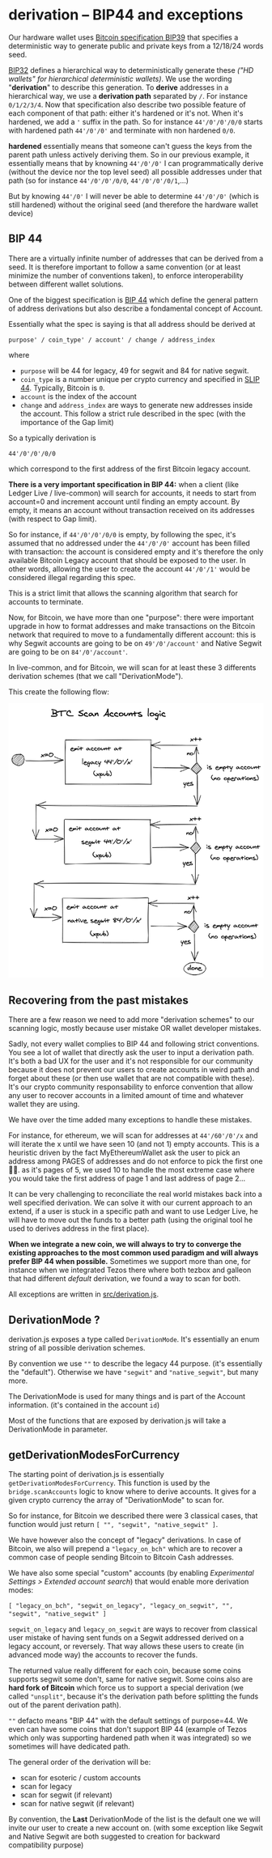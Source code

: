 # derivation – BIP44 and exceptions

Our hardware wallet uses [Bitcoin specification BIP39](https://github.com/bitcoin/bips/blob/master/bip-0039.mediawiki) that specifies a deterministic way to generate public and private keys from a 12/18/24 words seed.

[BIP32](https://github.com/bitcoin/bips/blob/master/bip-0032.mediawiki) defines a hierarchical way to deterministically generate these _("HD wallets" for hierarchical deterministic wallets)_. We use the wording "**derivation**" to describe this generation. To **derive** addresses in a hierarchical way, we use a **derivation path** separated by `/`. For instance `0/1/2/3/4`. Now that specification also describe two possible feature of each component of that path: either it's hardened or it's not. When it's hardened, we add a `'` suffix in the path. So for instance `44'/0'/0'/0/0` starts with hardened path `44'/0'/0'` and terminate with non hardened `0/0`.

**hardened** essentially means that someone can't guess the keys from the parent path unless actively deriving them. So in our previous example, it essentially means that by knowning `44'/0'/0'` I can programmatically derive (without the device nor the top level seed) all possible addresses under that path (so for instance `44'/0'/0'/0/0`, `44'/0'/0'/0/1`,...)

But by knowing `44'/0'` I will never be able to determine `44'/0'/0'` (which is still hardened) without the original seed (and therefore the hardware wallet device)

## BIP 44

There are a virtually infinite number of addresses that can be derived from a seed.
It is therefore important to follow a same convention (or at least minimize the number of conventions taken), to enforce interoperability between different wallet solutions.

One of the biggest specification is [BIP 44](https://github.com/bitcoin/bips/blob/master/bip-0044.mediawiki) which define the general pattern of address derivations but also describe a fondamental concept of Account.

Essentially what the spec is saying is that all address should be derived at

```
purpose' / coin_type' / account' / change / address_index
```

where

- `purpose` will be 44 for legacy, 49 for segwit and 84 for native segwit.
- `coin_type` is a number unique per crypto currency and specified in [SLIP 44](https://github.com/satoshilabs/slips/blob/master/slip-0044.md). Typically, Bitcoin is `0`.
- `account` is the index of the account
- `change` and `address_index` are ways to generate new addresses inside the account. This follow a strict rule described in the spec (with the importance of the Gap limit)

So a typically derivation is

```
44'/0'/0'/0/0
```

which correspond to the first address of the first Bitcoin legacy account.

**There is a very important specification in BIP 44:** when a client (like Ledger Live / live-common) will search for accounts, it needs to start from account=0 and increment account until finding an empty account. By empty, it means an account without transaction received on its addresses (with respect to Gap limit).

So for instance, if `44'/0'/0'/0/0` is empty, by following the spec, it's assumed that no addressed under the `44'/0'/0'` account has been filled with transaction: the account is considered empty and it's therefore the only available Bitcoin Legacy account that should be exposed to the user. In other words, allowing the user to create the account `44'/0'/1'` would be considered illegal regarding this spec.

This is a strict limit that allows the scanning algorithm that search for accounts to terminate.

Now, for Bitcoin, we have more than one "purpose": there were important upgrade in how to format addresses and make transactions on the Bitcoin network that required to move to a fundamentally different account: this is why Segwit accounts are going to be on `49'/0'/account'` and Native Segwit are going to be on `84'/0'/account'`.

In live-common, and for Bitcoin, we will scan for at least these 3 differents derivation schemes (that we call "DerivationMode").

This create the following flow:

![](excalidraw-btc-scan-accounts.png)

## Recovering from the past mistakes

There are a few reason we need to add more "derivation schemes" to our scanning logic, mostly because user mistake OR wallet developer mistakes.

Sadly, not every wallet complies to BIP 44 and following strict conventions. You see a lot of wallet that directly ask the user to input a derivation path. It's both a bad UX for the user and it's not responsible for our community because it does not prevent our users to create accounts in weird path and forget about these (or then use wallet that are not compatible with these). It's our crypto community responsability to enforce convention that allow any user to recover accounts in a limited amount of time and whatever wallet they are using.

We have over the time added many exceptions to handle these mistakes.

For instance, for ethereum, we will scan for addresses at `44'/60'/0'/x` and will iterate the x until we have seen 10 (and not 1) empty accounts. This is a heuristic driven by the fact MyEthereumWallet ask the user to pick an address among PAGES of addresses and do not enforce to pick the first one 🤷‍♂️. as it's pages of 5, we used 10 to handle the most extreme case where you would take the first address of page 1 and last address of page 2...

It can be very challenging to reconciliate the real world mistakes back into a well specified derivation. We can solve it with our current approach to an extend, if a user is stuck in a specific path and want to use Ledger Live, he will have to move out the funds to a better path (using the original tool he used to derives address in the first place).

**When we integrate a new coin, we will always to try to converge the existing approaches to the most common used paradigm and will always prefer BIP 44 when possible.** Sometimes we support more than one, for instance when we integrated Tezos there where both tezbox and galleon that had different _default_ derivation, we found a way to scan for both.

All exceptions are written in [src/derivation.js](../src/derivation.js).

## DerivationMode ?

derivation.js exposes a type called `DerivationMode`. It's essentially an enum string of all possible derivation schemes.

By convention we use `""` to describe the legacy 44 purpose. (it's essentially the "default"). Otherwise we have `"segwit"` and `"native_segwit"`, but many more.

The DerivationMode is used for many things and is part of the Account information. (it's contained in the account `id`)

Most of the functions that are exposed by derivation.js will take a DerivationMode in parameter.

## getDerivationModesForCurrency

The starting point of derivation.js is essentially `getDerivationModesForCurrency`. This function is used by the `bridge.scanAccounts` logic to know where to derive accounts. It gives for a given crypto currency the array of "DerivationMode" to scan for.

So for instance, for Bitcoin we described there were 3 classical cases, that function would just return `[ "", "segwit", "native_segwit" ]`.

We have however also the concept of "legacy" derivations. In case of Bitcoin, we also will prepend a `"legacy_on_bch"` which are to recover a common case of people sending Bitcoin to Bitcoin Cash addresses.

We have also some special "custom" accounts (by enabling _Experimental Settings > Extended account search_) that would enable more derivation modes:

```
[ "legacy_on_bch", "segwit_on_legacy", "legacy_on_segwit", "", "segwit", "native_segwit" ]
```

`segwit_on_legacy` and `legacy_on_segwit` are ways to recover from classical user mistake of having sent funds on a Segwit addressed derived on a legacy account, or reversely. That way allows these users to create (in advanced mode way) the accounts to recover the funds.

The returned value really different for each coin, because some coins supports segwit some don't, same for native segwit. Some coins also are **hard fork of Bitcoin** which force us to support a special derivation (we called `"unsplit"`, because it's the derivation path before splitting the funds out of the parent derivation path).

`""` defacto means "BIP 44" with the default settings of purpose=44. We even can have some coins that don't support BIP 44 (example of Tezos which only was supporting hardened path when it was integrated) so we sometimes will have dedicated path.

The general order of the derivation will be:

- scan for esoteric / custom accounts
- scan for legacy
- scan for segwit (if relevant)
- scan for native segwit (if relevant)

By convention, the **Last** DerivationMode of the list is the default one we will invite our user to create a new account on. (with some exception like Segwit and Native Segwit are both suggested to creation for backward compatibility purpose)
